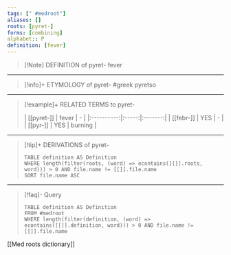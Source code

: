 ```yaml
---
tags: [" #medroot"]
aliases: []
roots: [pyret-]
forms: [combining]
alphabet:: P
definition: [fever]
---
```

>[!Note] DEFINITION of pyret-
>fever
_____
>[!info]+ ETYMOLOGY of pyret-
>#greek pyretso
_____
>[!example]+ RELATED TERMS to pyret-
>
>|  [[pyret-]]  | fever | - |
|:----------:|:-----:|:-------:|
| [[febr-]]  |  YES  |    -    |
| [[pyr-]] |  YES  | burning        |
_____
>[!tip]+ DERIVATIONS of pyret-
>```dataview
>TABLE definition AS Definition 
>WHERE length(filter(roots, (word) => econtains([[]].roots, word))) > 0 AND file.name != [[]].file.name
>SORT file.name ASC
>```
___
>[!faq]- Query
>```dataview
>TABLE definition AS Definition
>FROM #medroot
>WHERE length(filter(definition, (word) => econtains([[]].definition, word))) > 0 AND file.name != [[]].file.name
>```

[[Med roots dictionary]]